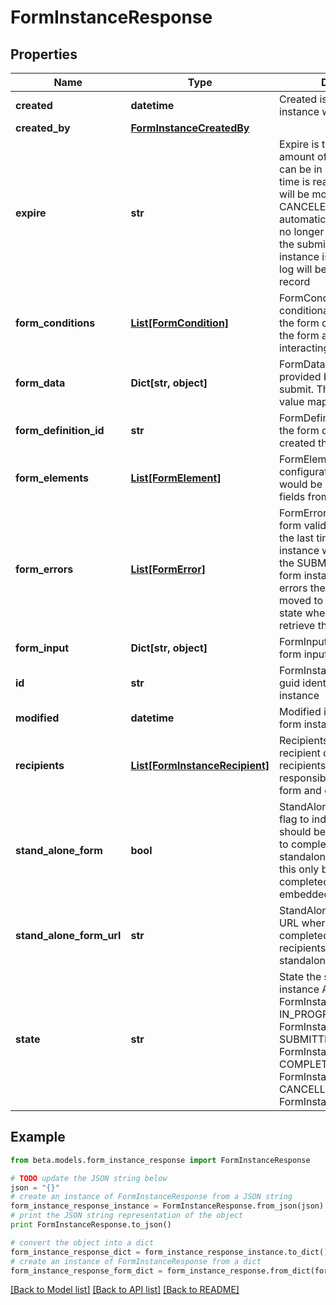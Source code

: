 # FormInstanceResponse


## Properties
Name | Type | Description | Notes
------------ | ------------- | ------------- | -------------
**created** | **datetime** | Created is the date the form instance was assigned | [optional] 
**created_by** | [**FormInstanceCreatedBy**](FormInstanceCreatedBy.md) |  | [optional] 
**expire** | **str** | Expire is the maximum amount of time that a form can be in progress. After this time is reached then the form will be moved to a CANCELED state automatically. The user will no longer be able to complete the submission. When a form instance is expires an audit log will be generated for that record | [optional] 
**form_conditions** | [**List[FormCondition]**](FormCondition.md) | FormConditions is the conditional logic that modify the form dynamically modify the form as the recipient is interacting out the form | [optional] 
**form_data** | **Dict[str, object]** | FormData is the data provided by the form on submit. The data is in a key -&gt; value map | [optional] 
**form_definition_id** | **str** | FormDefinitionID is the id of the form definition that created this form | [optional] 
**form_elements** | [**List[FormElement]**](FormElement.md) | FormElements is the configuration of the form, this would be a repeat of the fields from the form-config | [optional] 
**form_errors** | [**List[FormError]**](FormError.md) | FormErrors is an array of form validation errors from the last time the form instance was transitioned to the SUBMITTED state. If the form instance had validation errors then it would be moved to the IN PROGRESS state where the client can retrieve these errors | [optional] 
**form_input** | **Dict[str, object]** | FormInput is an object of form input labels to value | [optional] 
**id** | **str** | FormInstanceID is a unique guid identifying this form instance | [optional] 
**modified** | **datetime** | Modified is the last date the form instance was modified | [optional] 
**recipients** | [**List[FormInstanceRecipient]**](FormInstanceRecipient.md) | Recipients references to the recipient of a form. The recipients are those who are responsible for filling out a form and completing it | [optional] 
**stand_alone_form** | **bool** | StandAloneForm is a boolean flag to indicate if this form should be available for users to complete via the standalone form UI or should this only be available to be completed by as an embedded form | [optional] [default to False]
**stand_alone_form_url** | **str** | StandAloneFormURL is the URL where this form may be completed by the designated recipients using the standalone form UI | [optional] 
**state** | **str** | State the state of the form instance ASSIGNED FormInstanceStateAssigned IN_PROGRESS FormInstanceStateInProgress SUBMITTED FormInstanceStateSubmitted COMPLETED FormInstanceStateCompleted CANCELLED FormInstanceStateCancelled | [optional] 

## Example

```python
from beta.models.form_instance_response import FormInstanceResponse

# TODO update the JSON string below
json = "{}"
# create an instance of FormInstanceResponse from a JSON string
form_instance_response_instance = FormInstanceResponse.from_json(json)
# print the JSON string representation of the object
print FormInstanceResponse.to_json()

# convert the object into a dict
form_instance_response_dict = form_instance_response_instance.to_dict()
# create an instance of FormInstanceResponse from a dict
form_instance_response_form_dict = form_instance_response.from_dict(form_instance_response_dict)
```
[[Back to Model list]](../README.md#documentation-for-models) [[Back to API list]](../README.md#documentation-for-api-endpoints) [[Back to README]](../README.md)


